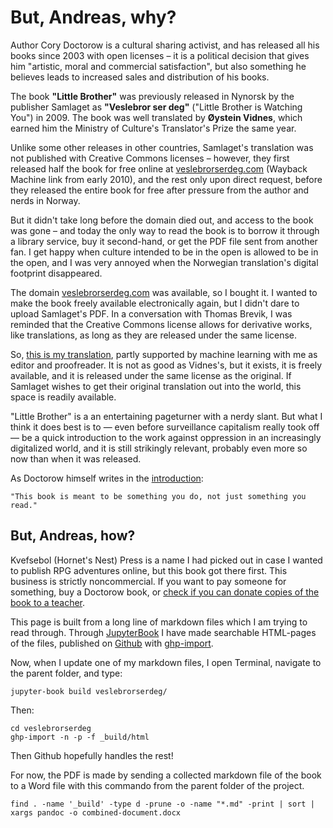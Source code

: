 # But, Andreas, why?

Author Cory Doctorow is a cultural sharing activist, and has released all his books since 2003 with open licenses – it is a political decision that gives him "artistic, moral and commercial satisfaction", but also something he believes leads to increased sales and distribution of his books.

The book **"Little Brother"** was previously released in Nynorsk by the publisher Samlaget as **"Veslebror ser deg"** ("Little Brother is Watching You") in 2009. The book was well translated by **Øystein Vidnes**, which earned him the Ministry of Culture's Translator's Prize the same year.

Unlike some other releases in other countries, Samlaget's translation was not published with Creative Commons licenses – however, they first released half the book for free online at [veslebrorserdeg.com](https://web.archive.org/web/20100104043824/http://www.veslebrorserdeg.com) (Wayback Machine link from early 2010), and the rest only upon direct request, before they released the entire book for free after pressure from the author and nerds in Norway.

But it didn't take long before the domain died out, and access to the book was gone – and today the only way to read the book is to borrow it through a library service, buy it second-hand, or get the PDF file sent from another fan. I get happy when culture intended to be in the open is allowed to be in the open, and I was very annoyed when the Norwegian translation's digital footprint disappeared.

The domain [veslebrorserdeg.com](http://www.veslebrorserdeg.com) was available, so I bought it. I wanted to make the book freely available electronically again, but I didn't dare to upload Samlaget's PDF. In a conversation with Thomas Brevik, I was reminded that the Creative Commons license allows for derivative works, like translations, as long as they are released under the same license.

So, [this is my translation](/02-boka/01-Kapittel1.md), partly supported by machine learning with me as editor and proofreader. It is not as good as Vidnes's, but it exists, it is freely available, and it is released under the same license as the original. If Samlaget wishes to get their original translation out into the world, this space is readily available.

"Little Brother" is a an entertaining pageturner with a nerdy slant. But what I think it does best is to — even before surveillance capitalism really took off — be a quick introduction to the work against oppression in an increasingly digitalized world, and it is still strikingly relevant, probably even more so now than when it was released.

As Doctorow himself writes in the [introduction](/01-intro/02-intro.md):

    "This book is meant to be something you do, not just something you read."

## But, Andreas, how?
Kvefsebol (Hornet's Nest) Press is a name I had picked out in case I wanted to publish RPG adventures online, but this book got there first. This business is strictly noncommercial. If you want to pay someone for something, buy a Doctorow book, or [check if you can donate copies of the book to a teacher](https://craphound.com/littlebrother/donate/). 

This page is built from a long line of markdown files which I am trying to read through. Through [JupyterBook](https://jupyterbook.org/en/stable/start/build.html) I have made searchable HTML-pages of the files, published on [Github](https://github.com/tanketom/veslebrorserdeg) with [ghp-import](https://github.com/c-w/ghp-import).

Now, when I update one of my markdown files, I open Terminal, navigate to the parent folder, and type:

```
jupyter-book build veslebrorserdeg/
```

Then:

```
cd veslebrorserdeg
ghp-import -n -p -f _build/html
```

Then Github hopefully handles the rest!

For now, the PDF is made by sending a collected markdown file of the book to a Word file with this commando from the parent folder of the project.

```
find . -name '_build' -type d -prune -o -name "*.md" -print | sort | xargs pandoc -o combined-document.docx
```